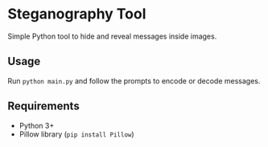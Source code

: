 # Steganography Tool

Simple Python tool to hide and reveal messages inside images.

## Usage

Run `python main.py` and follow the prompts to encode or decode messages.

## Requirements

- Python 3+
- Pillow library (`pip install Pillow`)